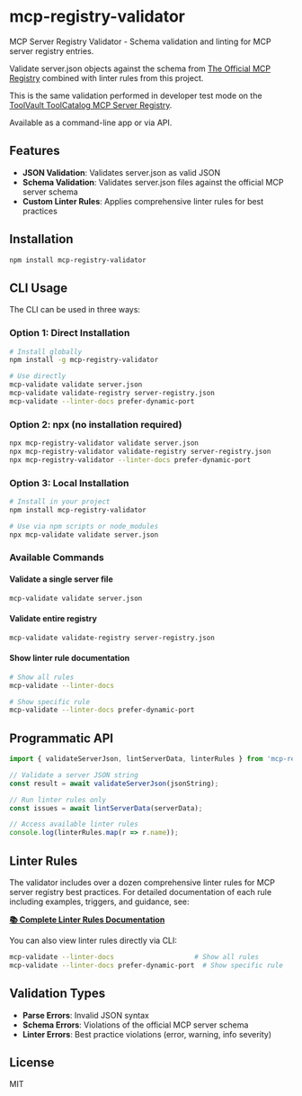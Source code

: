 # mcp-registry-validator

MCP Server Registry Validator - Schema validation and linting for MCP server registry entries.

Validate server.json objects against the schema from [The Official MCP Registry](https://github.com/modelcontextprotocol/registry/) combined with linter rules from this project.

This is the same validation performed in developer test mode on the [ToolVault ToolCatalog MCP Server Registry](https://teamsparkai.github.io/ToolCatalog/registry).

Available as a command-line app or via API.

## Features

- **JSON Validation**: Validates server.json as valid JSON
- **Schema Validation**: Validates server.json files against the official MCP server schema
- **Custom Linter Rules**: Applies comprehensive linter rules for best practices

## Installation

```bash
npm install mcp-registry-validator
```

## CLI Usage

The CLI can be used in three ways:

### Option 1: Direct Installation
```bash
# Install globally
npm install -g mcp-registry-validator

# Use directly
mcp-validate validate server.json
mcp-validate validate-registry server-registry.json
mcp-validate --linter-docs prefer-dynamic-port
```

### Option 2: npx (no installation required)
```bash
npx mcp-registry-validator validate server.json
npx mcp-registry-validator validate-registry server-registry.json
npx mcp-registry-validator --linter-docs prefer-dynamic-port
```

### Option 3: Local Installation
```bash
# Install in your project
npm install mcp-registry-validator

# Use via npm scripts or node_modules
npx mcp-validate validate server.json
```

### Available Commands

#### Validate a single server file
```bash
mcp-validate validate server.json
```

#### Validate entire registry
```bash
mcp-validate validate-registry server-registry.json
```

#### Show linter rule documentation
```bash
# Show all rules
mcp-validate --linter-docs

# Show specific rule
mcp-validate --linter-docs prefer-dynamic-port
```

## Programmatic API

```typescript
import { validateServerJson, lintServerData, linterRules } from 'mcp-registry-validator';

// Validate a server JSON string
const result = await validateServerJson(jsonString);

// Run linter rules only
const issues = await lintServerData(serverData);

// Access available linter rules
console.log(linterRules.map(r => r.name));
```

## Linter Rules

The validator includes over a dozen comprehensive linter rules for MCP server registry best practices. For detailed documentation of each rule including examples, triggers, and guidance, see:

**[📚 Complete Linter Rules Documentation](./linter.md)**

You can also view linter rules directly via CLI:
```bash
mcp-validate --linter-docs                    # Show all rules
mcp-validate --linter-docs prefer-dynamic-port  # Show specific rule
```

## Validation Types

- **Parse Errors**: Invalid JSON syntax
- **Schema Errors**: Violations of the official MCP server schema
- **Linter Errors**: Best practice violations (error, warning, info severity)

## License

MIT

